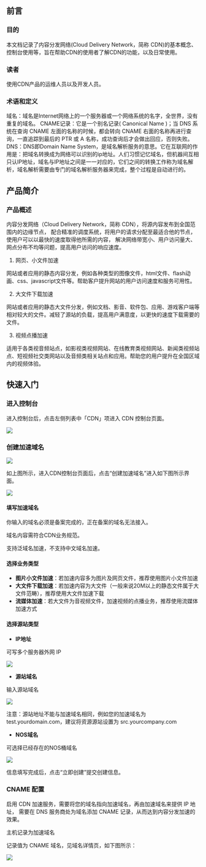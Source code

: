 ## 前言


### 目的

本文档记录了内容分发网络(Cloud Delivery Network，简称 CDN)的基本概念、控制台使用等，旨在帮助CDN的使用者了解CDN的功能，以及日常使用。

### 读者

使用CDN产品的运维人员以及开发人员。

### 术语和定义
域名：域名是Internet网络上的一个服务器或一个网络系统的名字，全世界，没有重复的域名。
CNAME记录：它是一个别名记录( Canonical Name )；当 DNS 系统在查询 CNAME 左面的名称的时候，都会转向 CNAME 右面的名称再进行查询，一直追踪到最后的 PTR 或 A 名称，成功查询后才会做出回应，否则失败。
DNS：DNS即Domain Name System，是域名解析服务的意思。它在互联网的作用是：把域名转换成为网络可以识别的ip地址。人们习惯记忆域名，但机器间互相只认IP地址，域名与IP地址之间是一一对应的，它们之间的转换工作称为域名解析，域名解析需要由专门的域名解析服务器来完成，整个过程是自动进行的。

## 产品简介

### 产品概述
内容分发网络（Cloud Delivery Network，简称 CDN），将源内容发布到全国范围内的边缘节点， 配合精准的调度系统，将用户的请求分配至最适合他的节点，使用户可以以最快的速度取得他所需的内容， 解决网络带宽小、用户访问量大、网点分布不均等问题，提高用户访问的响应速度。

1. 网页、小文件加速

网站或者应用的静态内容分发，例如各种类型的图像文件，html文件、flash动画、css、javascript文件等。帮助客户提升网站的用户访问速度和服务可用性。

2. 大文件下载加速

网站或者应用的静态大文件分发，例如文档、影音、软件包、应用、游戏客户端等相对较大的文件。减轻了源站的负载，提高用户满意度，以更快的速度下载需要的文件。

3. 视频点播加速

适用于各类视音频站点，如影视类视频网站、在线教育类视频网站、新闻类视频站点、短视频社交类网站以及音频类相关站点和应用。帮助您的用户提升在全国区域内的视频体验。

## 快速入门

### 进入控制台
进入控制台后，点击左侧列表中「CDN」项进入 CDN 控制台页面。

![](../image/CDN快速入门-进入控制台.png)

### 创建加速域名

![](../image/CDN快速入门-进入控制台.png)

如上图所示，进入CDN控制台页面后，点击“创建加速域名”进入如下图所示界面。

![](../image/CDN快速入门-创建加速域名2.png)

#### 填写加速域名
你输入的域名必须是备案完成的，正在备案的域名无法接入。

域名内容需符合CDN业务规范。

支持泛域名加速，不支持中文域名加速。

#### 选择业务类型
* **图片小文件加速**：若加速内容多为图片及网页文件，推荐使用图片小文件加速
* **大文件下载加速**：若加速内容为大文件（一般来说20M以上的静态文件属于大文件范畴），推荐使用大文件加速下载
* **流媒体加速**：若大文件为音视频文件，加速视频的点播业务，推荐使用流媒体加速方式

#### 选择源站类型
* **IP地址**

可写多个服务器外网 IP

![](../image/CDN快速入门-创建加速域名IP.png)

* **源站域名** 

输入源站域名

![](../image/CDN快速入门-创建加速域名域名.png)

注意：源站地址不能与加速域名相同，例如您的加速域名为 test.yourdomain.com，建议将资源源站设置为 src.yourcompany.com
* **NOS域名**

可选择已经存在的NOS桶域名

![](../image/CDN快速入门-创建加速域名NOS.png)

信息填写完成后，点击“立即创建”提交创建信息。

### CNAME 配置
启用 CDN 加速服务，需要将您的域名指向加速域名，再由加速域名来提供 IP 地址， 需要在 DNS 服务商处为域名添加 CNAME 记录，从而达到内容分发加速的效果。

主机记录为加速域名

记录值为 CNAME 域名，见域名详情页，如下图所示：

![](../image/CDN快速入门-CNAME域名.png)

